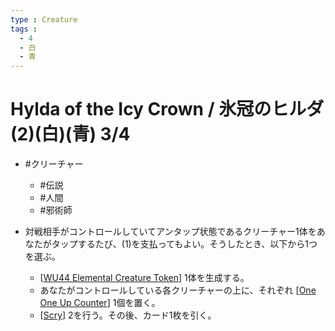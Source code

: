```yaml
---
type : Creature
tags : 
  - 4
  - 白
  - 青
---
```

# Hylda of the Icy Crown / 氷冠のヒルダ (2)(白)(青) 3/4

* #クリーチャー
  * #伝説
  * #人間
  * #邪術師 

* 対戦相手がコントロールしていてアンタップ状態であるクリーチャー1体をあなたがタップするたび、(1)を支払ってもよい。そうしたとき、以下から1つを選ぶ。
  * [[WU44 Elemental Creature Token]] 1体を生成する。
  * あなたがコントロールしている各クリーチャーの上に、それぞれ [[One One Up Counter]] 1個を置く。
  * [[Scry]] 2を行う。その後、カード1枚を引く。


[//begin]: # "Autogenerated link references for markdown compatibility"
[WU44 Elemental Creature Token]: <Tokens/WU44 Elemental Creature Token.md> "White Blue Elemental Creature Token / 青白 エレメンタル・クリーチャー・トークン 4/4"
[One One Up Counter]: <../../Counters/One One Up Counter.md> "+1/+1 Counter / +1/+1カウンター"
[Scry]: ../../KeywordAbilities/Scry.md "Scry(N) / 占術(N)"
[//end]: # "Autogenerated link references"
